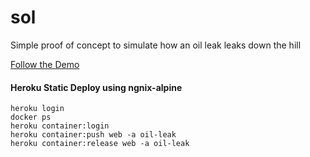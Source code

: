 # sol
Simple proof of concept to simulate how an oil leak leaks down the hill



<a href="https://storage.googleapis.com/static-slo/index.html?ise" target="blank">Follow the Demo</a>


#### Heroku Static Deploy using ngnix-alpine
    heroku login
    docker ps
    heroku container:login
    heroku container:push web -a oil-leak
    heroku container:release web -a oil-leak